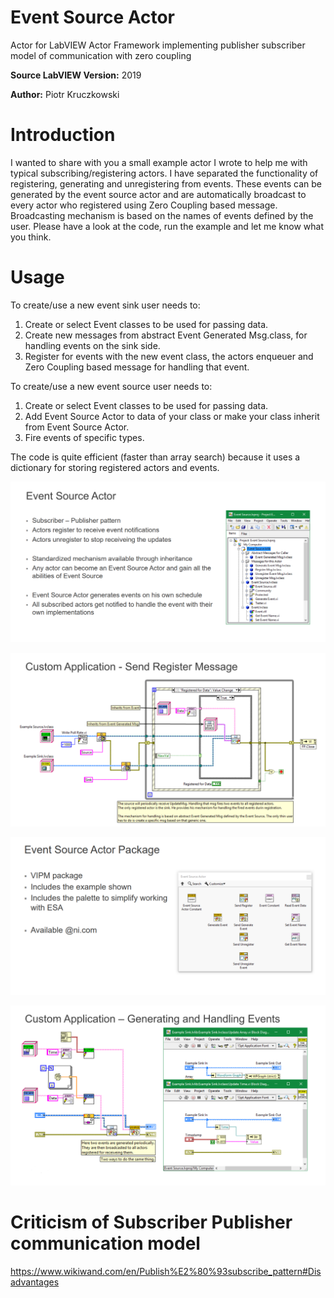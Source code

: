 # Event Source Actor
Actor for LabVIEW Actor Framework implementing publisher subscriber model of communication with zero coupling

**Source LabVIEW Version:** 2019 

**Author:** Piotr Kruczkowski

# Introduction 
I wanted to share with you a small example actor I wrote to help me with typical subscribing/registering actors.
I have separated the functionality of registering, generating and unregistering from events. These events can be generated by the event source actor and are automatically broadcast to every actor who registered using Zero Coupling based message.
Broadcasting mechanism is based on the names of events defined by the user.
Please have a look at the code, run the example and let me know what you think.
 

# Usage
To create/use a new event sink user needs to:
1. Create or select Event classes to be used for passing data.
2. Create new messages from abstract Event Generated Msg.class, for handling events on the sink side.
3. Register for events with the new event class, the actors enqueuer and Zero Coupling based message for handling that event.
 
To create/use a new event source user needs to:
1. Create or select Event classes to be used for passing data.
2. Add Event Source Actor to data of your class or make your class inherit from Event Source Actor.
3. Fire events of specific types.
 
The code is quite efficient (faster than array search) because it uses a dictionary for storing registered actors and events.

![](Images/ESA1.PNG)

![](Images/ESA2.PNG)

![](Images/ESA3.PNG)

![](Images/ESA4.PNG)

# Criticism of Subscriber Publisher communication model
https://www.wikiwand.com/en/Publish%E2%80%93subscribe_pattern#Disadvantages

